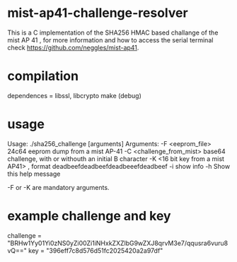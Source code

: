 # mist-ap41-challenge-resolver
This is a C implementation of the SHA256 HMAC based challange of the mist AP 41 , for more information and how to access the serial terminal check https://github.com/neggles/mist-ap41.

# compilation
dependences = libssl, libcrypto
make (debug)

# usage 
Usage: ./sha256_challenge [arguments]
Arguments:
  -F <eeprom_file> 24c64 eeprom dump from a mist AP-41
  -C <challenge_from_mist> base64 challenge, with or withouth an initial B character
  -K <16 bit key from a mist AP41> , format deadbeefdeadbeefdeadbeeefdeadbeef 
  -i show info
  -h Show this help message

-F or -K are mandatory arguments.
# example challenge and key
challenge = "BRHw1Yy01Yi0zNS0yZi00Zi1iNHxkZXZlbG9wZXJ8qrvM3e7/qqusra6vuru8vQ==" 
key = "396eff7c8d576d51fc2025420a2a97df"

